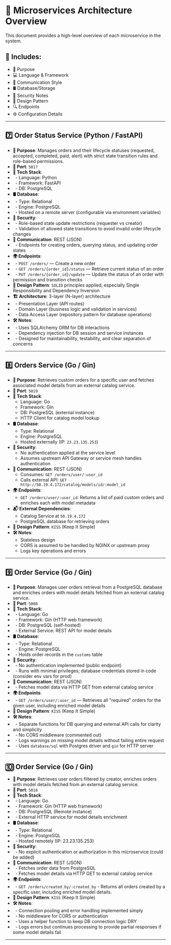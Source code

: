 # 🧭 Microservices Architecture Overview

This document provides a high-level overview of each microservice in the system.

## 📌 Includes:
- 🎯 Purpose
- 💻 Language & Framework
- 🔌 Communication Style
- 🛢️ Database/Storage
- 🔐 Security Notes
- 🎨 Design Pattern
- 🔍 Endpoints
- ⚙️ Configuration Details

---

## 7️⃣ **Order Status Service** (Python / FastAPI)
- **🧠 Purpose**: Manages orders and their lifecycle statuses (requested, accepted, completed, paid, alert) with strict state transition rules and role-based permissions.
- **🧪 Port**: `5017`
- **🧰 Tech Stack**:
- &nbsp; - Language: Python
- &nbsp; - Framework: FastAPI
- &nbsp; - DB: PostgreSQL
- **🛢️ Database**:
- &nbsp; - Type: Relational
- &nbsp; - Engine: PostgreSQL
- &nbsp; - Hosted on a remote server (configurable via environment variables)
- **🔐 Security**:
- &nbsp; - Role-based state update restrictions (requester vs creator)
- &nbsp; - Validation of allowed state transitions to avoid invalid order lifecycle changes
- **📡 Communication**: REST (JSON)
- &nbsp; - Endpoints for creating orders, querying status, and updating order states
- **🌍 Endpoints**:
- &nbsp; - `POST /orders/` — Create a new order
- &nbsp; - `GET /orders/{order_id}/status` — Retrieve current status of an order
- &nbsp; - `PUT /orders/{order_id}/update` — Update the status of an order with permission and transition checks
- **🎨 Design Pattern**: `SOLID` principles applied, especially Single Responsibility and Dependency Inversion
- **🏗️ Architecture**: 3-layer (N-layer) architecture
- &nbsp; - Presentation Layer (API routes)
- &nbsp; - Domain Layer (business logic and validation in services)
- &nbsp; - Data Access Layer (repository pattern for database operations)
- **🛠️ Notes**:
- &nbsp; - Uses SQLAlchemy ORM for DB interactions
- &nbsp; - Dependency injection for DB session and service instances
- &nbsp; - Designed for maintainability, testability, and clear separation of concerns

---

## 8️⃣ **Orders Service** (Go / Gin)
- **🧠 Purpose**: Retrieves custom orders for a specific user and fetches associated model details from an external catalog service.
- **🧪 Port**: `5019`
- **🧰 Tech Stack**:
  - Language: Go
  - Framework: Gin
  - DB: PostgreSQL (external instance)
  - HTTP Client for catalog model lookup
- **🛢️ Database**:
  - Type: Relational
  - Engine: PostgreSQL
  - Hosted externally (IP: `23.23.135.253`)
- **🔐 Security**:
  - No authentication applied at the service level
  - Assumes upstream API Gateway or service mesh handles authentication
- **📡 Communication**: REST (JSON)
  - Consumes: `GET /orders/user/:user_id`
  - Calls external API: `GET http://50.19.4.172/catalog/models/id/:model_id`
- **🌍 Endpoints**:
  - `GET /orders/user/:user_id`: Returns a list of paid custom orders and enriches each with model metadata
- **📬 External Dependencies**:
  - Catalog Service at `50.19.4.172`
  - PostgreSQL database for retrieving orders
- **🎨 Design Pattern**: `KISS` (Keep It Simple)
- **🛠️ Notes**:
  - Stateless design
  - CORS is assumed to be handled by NGINX or upstream proxy
  - Logs key operations and errors

---

## 9️⃣  **Order Service** (Go / Gin)
- **🧠 Purpose**: Manages user orders retrieval from a PostgreSQL database and enriches orders with model details fetched from an external catalog service.
- **🧪 Port**: `5008`
- **🧰 Tech Stack**:
- &nbsp; - Language: Go
- &nbsp; - Framework: Gin (HTTP web framework)
- &nbsp; - DB: PostgreSQL (self-hosted)
- &nbsp; - External Service: REST API for model details
- **🛢️ Database**:
- &nbsp; - Type: Relational
- &nbsp; - Engine: PostgreSQL
- &nbsp; - Holds order records in the `customs` table
- **🔐 Security**:
- &nbsp; - No authentication implemented (public endpoint)
- &nbsp; - Runs with minimal privileges; database credentials stored in code (consider env vars for prod)
- **📡 Communication**: REST (JSON)
- &nbsp; - Fetches model data via HTTP GET from external catalog service
- **🌍 Endpoints**:
- &nbsp; - `GET /orders/user/:user_id` — Retrieves all "required" orders for the given user, including enriched model details
- **🎨 Design Pattern**: `KISS` (Keep It Simple)
- **🛠️ Notes**:
- &nbsp; - Separate functions for DB querying and external API calls for clarity and simplicity  
- &nbsp; - No CORS middleware (commented out)
- &nbsp; - Logs warnings on missing model details without failing entire request
- &nbsp; - Uses `database/sql` with Postgres driver and `gin` for HTTP server

---

## 🔟  **Order Service** (Go / Gin)
- **🧠 Purpose**: Retrieves user orders filtered by creator, enriches orders with model details fetched from an external catalog service.
- **🧪 Port**: `5018`
- **🧰 Tech Stack**:
- &nbsp; - Language: Go
- &nbsp; - Framework: Gin (HTTP web framework)
- &nbsp; - DB: PostgreSQL (Remote instance)
- &nbsp; - External HTTP service for model details enrichment
- **🛢️ Database**:
- &nbsp; - Type: Relational
- &nbsp; - Engine: PostgreSQL
- &nbsp; - Hosted remotely (IP: 23.23.135.253)
- **🔐 Security**:
- &nbsp; - No explicit authentication or authorization in this microservice (could be added)
- **📡 Communication**: REST (JSON)
- &nbsp; - Fetches order data from PostgreSQL
- &nbsp; - Fetches model details via HTTP GET to external catalog service
- **🌍 Endpoints**:
- &nbsp; - `GET /orders/created_by/:created_by` - Returns all orders created by a specific user, including enriched model details.
- **🎨 Design Pattern**: `KISS` (Keep It Simple)
- **🛠️ Notes**:
- &nbsp; - Connection pooling and error handling implemented simply
- &nbsp; - No middleware for CORS or authentication
- &nbsp; - Uses a helper function to keep DB connection logic DRY
- &nbsp; - Logs errors but continues processing to provide partial responses if some model details fail

---
